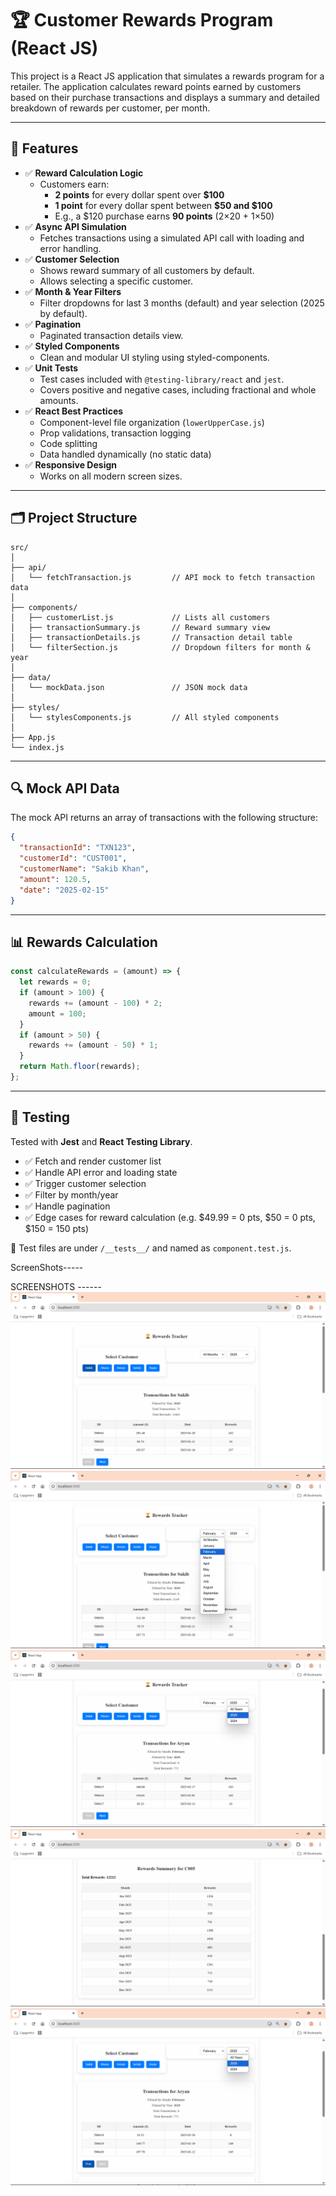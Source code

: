 # 🏆 Customer Rewards Program (React JS)

This project is a React JS application that simulates a rewards program for a retailer. The application calculates reward points earned by customers based on their purchase transactions and displays a summary and detailed breakdown of rewards per customer, per month.

---

## 📌 Features

- ✅ **Reward Calculation Logic**
  - Customers earn:
    - **2 points** for every dollar spent over **$100**
    - **1 point** for every dollar spent between **$50 and $100**
    - E.g., a $120 purchase earns **90 points** (2×20 + 1×50)
- ✅ **Async API Simulation**
  - Fetches transactions using a simulated API call with loading and error handling.
- ✅ **Customer Selection**
  - Shows reward summary of all customers by default.
  - Allows selecting a specific customer.
- ✅ **Month & Year Filters**
  - Filter dropdowns for last 3 months (default) and year selection (2025 by default).
- ✅ **Pagination**
  - Paginated transaction details view.
- ✅ **Styled Components**
  - Clean and modular UI styling using styled-components.
- ✅ **Unit Tests**
  - Test cases included with `@testing-library/react` and `jest`.
  - Covers positive and negative cases, including fractional and whole amounts.
- ✅ **React Best Practices**
  - Component-level file organization (`lowerUpperCase.js`)
  - Prop validations, transaction logging
  - Code splitting
  - Data handled dynamically (no static data)
- ✅ **Responsive Design**
  - Works on all modern screen sizes.

---

## 🗂️ Project Structure

```
src/
│
├── api/
│   └── fetchTransaction.js         // API mock to fetch transaction data
│
├── components/
│   ├── customerList.js             // Lists all customers
│   ├── transactionSummary.js       // Reward summary view
│   ├── transactionDetails.js       // Transaction detail table
│   └── filterSection.js            // Dropdown filters for month & year
│
├── data/
│   └── mockData.json               // JSON mock data
│
├── styles/
│   └── stylesComponents.js         // All styled components
│
├── App.js
└── index.js
```

---

## 🔍 Mock API Data

The mock API returns an array of transactions with the following structure:

```json
{
  "transactionId": "TXN123",
  "customerId": "CUST001",
  "customerName": "Sakib Khan",
  "amount": 120.5,
  "date": "2025-02-15"
}
```

---

## 📊 Rewards Calculation

```js
const calculateRewards = (amount) => {
  let rewards = 0;
  if (amount > 100) {
    rewards += (amount - 100) * 2;
    amount = 100;
  }
  if (amount > 50) {
    rewards += (amount - 50) * 1;
  }
  return Math.floor(rewards);
};
```

---

## 🧪 Testing

Tested with **Jest** and **React Testing Library**.

- ✅ Fetch and render customer list
- ✅ Handle API error and loading state
- ✅ Trigger customer selection
- ✅ Filter by month/year
- ✅ Handle pagination
- ✅ Edge cases for reward calculation (e.g. $49.99 = 0 pts, $50 = 0 pts, $150 = 150 pts)

📁 Test files are under `/__tests__/` and named as `component.test.js`.

ScreenShots-----

SCREENSHOTS ------
![Alt text](src/assets/Images/Img1.png)
![Alt text](src/assets/Images/Img2.png)
![Alt text](src/assets/Images/Img3.png)
![Alt text](src/assets/Images/Img4.png)
![Alt text](src/assets/Images/Img5.png)
